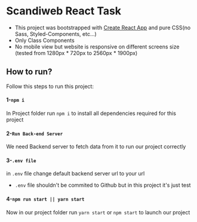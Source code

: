 # Scandiweb React Task

* This project was bootstrapped with [Create React App](https://github.com/facebook/create-react-app) and pure CSS(no Sass, Styled-Components, etc...)
* Only Class Components
* No mobile view but website is responsive on different screens size (tested from 1280px * 720px to 2560px * 1900px) 

## How to run?

Follow this steps to run this project:

#### 1-`npm i`

In Project folder run `npm i` to install all dependencies required for this project

#### 2-`Run Back-end Server`

We need Backend server to fetch data from it to run our project correctly

#### 3-`.env file`

in `.env` file change default backend server url to your url
* `.env` file shouldn't be commited to Github but in this project it's just test

#### 4-`npm run start || yarn start`

Now in our project folder run `yarn start` or `npm start` to launch our project
